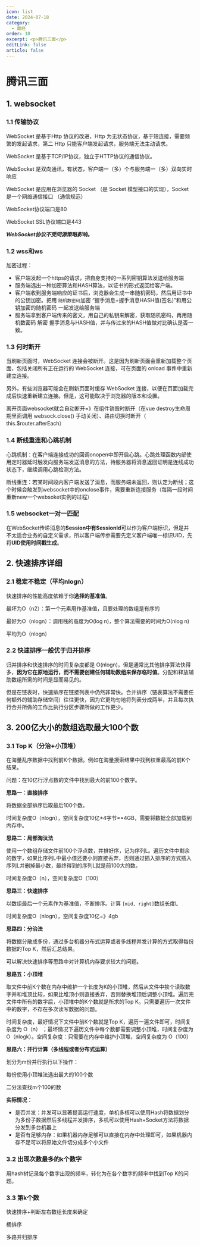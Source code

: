 ```yaml
---
icon: list
date: 2024-07-18
category:
  - 面经
order: 10
excerpt: <p>腾讯三面</p>
editLink: false
article: false
---
```

# 腾讯三面

## 1. websocket

### 1.1 传输协议

WebSocket 是基于Http 协议的改进，Http 为无状态协议，基于短连接，需要频繁的发起请求，第二 Http 只能客户端发起请求，服务端无法主动请求。

WebSocket 是基于TCP/IP协议，独立于HTTP协议的通信协议。

WebSocket 是双向通讯，有状态，客户端一（多）个与服务端一（多）双向实时响应

WebSocket 是应用在浏览器的 Socket （是 Socket 模型接口的实现），Socket 是一个网络通信接口 （通信规范）

WebSocket协议端口是80

WebSocket SSL协议端口是443

***WebSocket协议不受同源策略影响。***

### 1.2 wss和ws

加密过程：

- 客户端发起一个https的请求，把自身支持的一系列密钥算法发送给服务端
- 服务端选出一种加密算法和HASH算法，以证书的形式返回给客户端。
- 客户端收到服务端响应的证书后，浏览器会生成一串随机密码，然后用证书中的公钥加密。把用 `随机数密码`加密 “握手消息+握手消息HASH值(签名)”和用公钥加密的随机密码 一起发送给服务端
- 服务端拿到客户端传来的密文，用自己的私钥来解密，获取随机密码，再用随机数密码 解密 握手消息与HASH值，并与传过来的HASH值做对比确认是否一致。

### 1.3 何时断开

当刷新页面时，WebSocket 连接会被断开。这是因为刷新页面会重新加载整个页面，包括关闭所有正在运行的 WebSocket 连接，可在页面的 onload 事件中重新建立连接。

另外，有些浏览器可能会在刷新页面时缓存 WebSocket 连接，以便在页面加载完成后快速重新建立连接。但是，这可能取决于浏览器的版本和设置。

离开页面websocket就会自动断开=》在组件销毁时断开（在vue destroy生命周期里面调用 websock.close() 手动关闭）、路由切换时断开（ this.$router.afterEach）

### 1.4 断线重连和心跳机制

心跳机制：在客户端连接成功的回调onopen中即开启心跳。心跳处理函数内部使用定时器延时触发向服务端发送消息的方法，待服务器将消息返回证明是连线成功状态下，继续调用心跳检测方法。

断线重连：若某时间段内客户端发送了消息，而服务端未返回，则认定为断线；这个时候会触发到websocket中的onclose事件，需要重新连接服务（每隔一段时间重新new一个websoket实例的过程）

### 1.5 websocket一对一匹配

在WebSocket传递消息的**Session中有SessionId**可以作为客户端标识，但是并不太适合业务的自定义需求，所以客户端传参需要先定义客户端唯一标识UID，先将**UID使用时间戳生成**。

## 2. 快速排序详细

### 2.1 稳定不稳定（平均nlogn）

快速排序的性能高度依赖于你**选择的基准值**。

最坏为O（n2）：第一个元素用作基准值，且要处理的数组是有序的

最好为O（nlogn）：调用栈的高度为O(log n)，整个算法需要的时间为O(nlog n)

平均为O（nlogn）

### 2.2 快速排序一般优于归并排序

归并排序和快速排序的时间复杂度都是 O(nlogn)，但是通常比其他排序算法快得多，**因为它在原地运行，而不需要创建任何辅助数组来保存临时值**。分配和释放辅助数组所需的时间是显而易见的。

但是在链表时，快速排序在链接列表中仍然非常快。合并排序（链表算法不需要任何额外的辅助存储空间）往往更快，因为它更均匀地将列表分成两半，并且每次执行合并所做的工作比执行分区步骤所做的工作更少。

## 3. 200亿大小的数组选取最大100个数

### 3.1 Top K（分治+小顶堆）

在海量乱序数据中找到前K个数据。例如在海量搜索结果中找到权重最高的前K个结果。

问题：在10亿行浮点数的文件中找到最大的前100个数字。

**思路一：直接排序**

将数据全部排序后取最后100个数。

时间复杂度O（nlogn），空间复杂度10亿*4字节==4GB，需要将数据全部加载到内存中。

**思路二：局部淘汰法**

使用一个数组存储文件前100个浮点数，并排好序，记为序列L。遍历文件中剩余的数字，如果比序列L中最小值还要小则直接丢弃，否则通过插入排序的方式插入序列L并删掉最小数，最终得到的序列L就是前100大的数。

时间复杂度O（n），空间复杂度O（100）

**思路三：快速排序**

以数组最后一个元素作为基准值，不断排序。计算 `[mid, right]`数组长度L

时间复杂度O（nlogn），空间复杂度10亿=》4gb

**思路四：分治法**

将数据分散成多份，通过多台机器分布式运算或者多线程并发计算的方式取得每份数据的Top K，然后汇总结果。

可以解决快速排序等思路中对计算机内存要求较大的问题。

**思路五：小顶堆**

取文件中前K个数在内存中维护一个长度为K的小顶堆，然后从文件中挨个读取数字并和堆顶比较，如果比堆顶小则直接丢弃，否则替换堆顶后调整小顶堆。遍历完文件中所有的数字后，小顶堆中的K个数就是所求的Top K。只需要遍历一次文件中的数字，不存在多次读写数据的问题。

时间复杂度，最好情况下文件中前K个数就是Top K，遍历一遍文件即可，时间复杂度为 O（n） ；最坏情况下遍历文件中每个数都需要调整小顶堆，时间复杂度为O（nlogk）。空间复杂度：只需要在内存中维护小顶堆，空间复杂度为 O（100）

**思路六：并行计算（多线程或者分布式运算）**

划分为m份并行执行以下操作：

每份使用小顶堆法选出最大的100个数

二分法查找m个100的数

**实际情况：**

- 是否并发：并发可以显著提高运行速度，单机多核可以使用Hash将数据划分为多份子数据然后多线程并发排序，多机可以使用Hash+Socket方法将数据分发到多台机器上
- 是否有足够内存：如果机器内存足够可以直接在内存中处理即可，如果机器内存不足可以将原始文件切分成多个小文件

### 3.2 出现次数最多的k个数字

用hash树记录每个数字出现的频率，转化为在各个数字的频率中找到Top K的问题。

### 3.3 第k个数

快速排序+判断左右数组长度来确定

桶排序

多路并归排序
